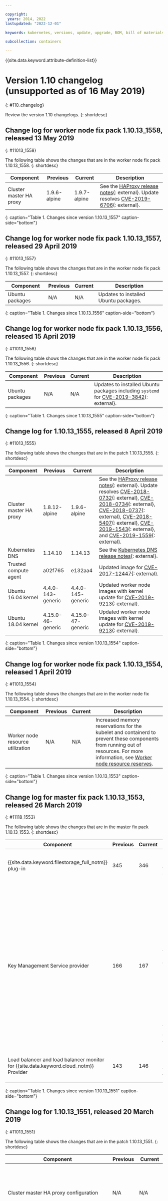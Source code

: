 ```yaml
---

copyright:
 years: 2014, 2022
lastupdated: "2022-12-01"

keywords: kubernetes, versions, update, upgrade, BOM, bill of materials, versions, patch

subcollection: containers

---
```


{{site.data.keyword.attribute-definition-list}}




# Version 1.10 changelog (unsupported as of 16 May 2019)
{: #110_changelog}

Review the version 1.10 changelogs.
{: shortdesc}


## Change log for worker node fix pack 1.10.13_1558, released 13 May 2019
{: #11013_1558}

The following table shows the changes that are in the worker node fix pack 1.10.13_1558.
{: shortdesc}


| Component | Previous | Current | Description |
| -------------- | -------------- | -------------- | ------------- |
| Cluster master HA proxy | 1.9.6-alpine | 1.9.7-alpine | See the [HAProxy release notes](https://www.haproxy.org/download/1.9/src/CHANGELOG){: external}. Update resolves [CVE-2019-6706](https://cve.mitre.org/cgi-bin/cvename.cgi?name=CVE-2019-6706){: external}. 
{: caption="Table 1. Changes since version 1.10.13_1557" caption-side="bottom"}

## Change log for worker node fix pack 1.10.13_1557, released 29 April 2019
{: #11013_1557}

The following table shows the changes that are in the worker node fix pack 1.10.13_1557.
{: shortdesc}


| Component | Previous | Current | Description |
| -------------- | -------------- | -------------- | ------------- |
| Ubuntu packages | N/A | N/A | Updates to installed Ubuntu packages. |
{: caption="Table 1. Changes since 1.10.13_1556" caption-side="bottom"}


## Change log for worker node fix pack 1.10.13_1556, released 15 April 2019
{: #11013_1556}

The following table shows the changes that are in the worker node fix pack 1.10.13_1556.
{: shortdesc}


| Component | Previous | Current | Description |
| -------------- | -------------- | -------------- | ------------- |
| Ubuntu packages | N/A | N/A | Updates to installed Ubuntu packages including `systemd` for [CVE-2019-3842](https://ubuntu.com/security/CVE-2019-3842.html){: external}. |
{: caption="Table 1. Changes since 1.10.13_1555" caption-side="bottom"}

## Change log for 1.10.13_1555, released 8 April 2019
{: #11013_1555}

The following table shows the changes that are in the patch 1.10.13_1555.
{: shortdesc}


| Component | Previous | Current | Description |
| -------------- | -------------- | -------------- | ------------- |
| Cluster master HA proxy | 1.8.12-alpine | 1.9.6-alpine | See the [HAProxy release notes](https://www.haproxy.org/download/1.9/src/CHANGELOG){: external}. Update resolves [CVE-2018-0732](https://cve.mitre.org/cgi-bin/cvename.cgi?name=CVE-2018-0732){: external}, [CVE-2018-0734](https://cve.mitre.org/cgi-bin/cvename.cgi?name=CVE-2018-0734){: external}, [CVE-2018-0737](https://cve.mitre.org/cgi-bin/cvename.cgi?name=CVE-2018-0737){: external}, [CVE-2018-5407](https://cve.mitre.org/cgi-bin/cvename.cgi?name=CVE-2018-5407){: external}, [CVE-2019-1543](https://cve.mitre.org/cgi-bin/cvename.cgi?name=CVE-2019-1543){: external}, and [CVE-2019-1559](https://cve.mitre.org/cgi-bin/cvename.cgi?name=CVE-2019-1559){: external}.  |
| Kubernetes DNS | 1.14.10 | 1.14.13 | See the [Kubernetes DNS release notes](https://github.com/kubernetes/dns/releases/tag/1.14.13){: external}.  |
| Trusted compute agent | a02f765 | e132aa4 | Updated image for [CVE-2017-12447](https://cve.mitre.org/cgi-bin/cvename.cgi?name=CVE-2017-12447){: external}.  |
| Ubuntu 16.04 kernel | 4.4.0-143-generic | 4.4.0-145-generic | Updated worker node images with kernel update for [CVE-2019-9213](https://cve.mitre.org/cgi-bin/cvename.cgi?name=CVE-2019-9213){: external}.  |
| Ubuntu 18.04 kernel | 4.15.0-46-generic | 4.15.0-47-generic | Updated worker node images with kernel update for [CVE-2019-9213](https://cve.mitre.org/cgi-bin/cvename.cgi?name=CVE-2019-9213){: external}. |
{: caption="Table 1. Changes since version 1.10.13_1554" caption-side="bottom"}

## Change log for worker node fix pack 1.10.13_1554, released 1 April 2019
{: #11013_1554}

The following table shows the changes that are in the worker node fix 1.10.13_1554.
{: shortdesc}

| Component | Previous | Current | Description |
| -------------- | -------------- | -------------- | ------------- |
| Worker node resource utilization | N/A | N/A | Increased memory reservations for the kubelet and containerd to prevent these components from running out of resources. For more information, see [Worker node resource reserves](/docs/containers?topic=containers-planning_worker_nodes#resource_limit_node). |
{: caption="Table 1. Changes since version 1.10.13_1553" caption-side="bottom"}



## Change log for master fix pack 1.10.13_1553, released 26 March 2019
{: #11118_1553}

The following table shows the changes that are in the master fix pack 1.10.13_1553.
{: shortdesc}


| Component | Previous | Current | Description |
| -------------- | -------------- | -------------- | ------------- |
| {{site.data.keyword.filestorage_full_notm}} plug-in | 345 | 346 | Updated image for [CVE-2019-9741](https://cve.mitre.org/cgi-bin/cvename.cgi?name=CVE-2019-9741){: external}.  |
| Key Management Service provider | 166 | 167 | Fixes intermittent `context deadline exceeded` and `timeout` errors for managing Kubernetes secrets. In addition, fixes updates to the key management service that might leave existing Kubernetes secrets unencrypted. Update includes fix for [CVE-2019-9741](https://cve.mitre.org/cgi-bin/cvename.cgi?name=CVE-2019-9741){: external}.  |
| Load balancer and load balancer monitor for {{site.data.keyword.cloud_notm}} Provider | 143 | 146 | Updated image for [CVE-2019-9741](https://cve.mitre.org/cgi-bin/cvename.cgi?name=CVE-2019-9741){: external}. |
{: caption="Table 1. Changes since version 1.10.13_1551" caption-side="bottom"}


## Change log for 1.10.13_1551, released 20 March 2019
{: #11013_1551}

The following table shows the changes that are in the patch 1.10.13_1551.
{: shortdesc}


| Component | Previous | Current | Description |
| -------------- | -------------- | -------------- | ------------- |
| Cluster master HA proxy configuration | N/A | N/A | Updated configuration to better handle intermittent connection failures to the cluster master.  |
| GPU device plug-in and installer | e32d51c | 9ff3fda | Updated the GPU drivers to [418.43](https://www.nvidia.com/object/unix.html){: external}. Update includes fix for [CVE-2019-9741](https://ubuntu.com/security/CVE-2019-9741.html){: external}.  |
| {{site.data.keyword.filestorage_full_notm}} plug-in | 344 | 345 | Added support for [private cloud service endpoints](/docs/containers?topic=containers-cs_network_cluster#set-up-private-se).  |
| Kernel | 4.4.0-141 | 4.4.0-143 | Updated worker node images with kernel update for [CVE-2019-6133](https://ubuntu.com/security/CVE-2019-6133.html){: external}.  |
| Key Management Service provider | 136 | 166 | Updated image for [CVE-2018-16890](https://cve.mitre.org/cgi-bin/cvename.cgi?name=CVE-2018-16890){: external}, [CVE-2019-3822](https://cve.mitre.org/cgi-bin/cvename.cgi?name=CVE-2019-3822){: external}, and [CVE-2019-3823](https://cve.mitre.org/cgi-bin/cvename.cgi?name=CVE-2019-3823){: external}.  |
| Trusted compute agent | 5f3d092 | a02f765 | Updated image for [CVE-2018-10779](https://cve.mitre.org/cgi-bin/cvename.cgi?name=CVE-2018-10779){: external}, [CVE-2018-12900](https://cve.mitre.org/cgi-bin/cvename.cgi?name=CVE-2018-12900){: external}, [CVE-2018-17000](https://cve.mitre.org/cgi-bin/cvename.cgi?name=CVE-2018-17000){: external}, [CVE-2018-19210](https://cve.mitre.org/cgi-bin/cvename.cgi?name=CVE-2018-19210){: external}, [CVE-2019-6128](https://cve.mitre.org/cgi-bin/cvename.cgi?name=CVE-2019-6128){: external}, and [CVE-2019-7663](https://cve.mitre.org/cgi-bin/cvename.cgi?name=CVE-2019-7663){: external}. |
{: caption="Table 1. Changes since version 1.10.13_1548" caption-side="bottom"}


## Change log for 1.10.13_1548, released 4 March 2019
{: #11013_1548}

The following table shows the changes that are in the patch 1.10.13_1548.
{: shortdesc}


| Component | Previous | Current | Description |
| -------------- | -------------- | -------------- | ------------- |
| GPU device plug-in and installer | eb3a259 | e32d51c | Updated images for [CVE-2019-6454](https://cve.mitre.org/cgi-bin/cvename.cgi?name=CVE-2019-6454){: external}.  |
| {{site.data.keyword.cloud_notm}} Provider | v1.10.12-252 | v1.10.13-288 | Updated to support the Kubernetes 1.10.13 release. Fixed periodic connectivity problems for load balancers that set `externalTrafficPolicy` to `local`. Updated load balancer events to use the latest {{site.data.keyword.cloud_notm}} documentation links.  |
| {{site.data.keyword.filestorage_full_notm}} plug-in | 342 | 344 | Changed the base operating system for the image from Fedora to Alpine. Updated image for [CVE-2019-6486](https://cve.mitre.org/cgi-bin/cvename.cgi?name=CVE-2019-6486){: external}.  |
| Key Management Service provider | 122 | 136 | Increased client timeout to {{site.data.keyword.keymanagementservicefull_notm}}. Updated image for [CVE-2019-6486](https://cve.mitre.org/cgi-bin/cvename.cgi?name=CVE-2019-6486){: external}.  |
| Kubernetes | v1.10.12 | v1.10.13 | See the [Kubernetes release notes](https://github.com/kubernetes/kubernetes/releases/tag/v1.10.13){: external}.  |
| Kubernetes DNS | N/A | N/A | Increased Kubernetes DNS pod memory limit from `170Mi` to `400Mi` to handle more cluster services.  |
| Load balancer and load balancer monitor for {{site.data.keyword.cloud_notm}} Provider | 132 | 143 | Updated image for [CVE-2019-6486](https://cve.mitre.org/cgi-bin/cvename.cgi?name=CVE-2019-6486){: external}.  |
| OpenVPN client and server | 2.4.6-r3-IKS-13 | 2.4.6-r3-IKS-25 | Updated image for [CVE-2019-1559](https://cve.mitre.org/cgi-bin/cvename.cgi?name=CVE-2019-1559){: external}.  |
| Trusted compute agent | 1ea5ad3 | 5f3d092 | Updated image for [CVE-2019-6454](https://cve.mitre.org/cgi-bin/cvename.cgi?name=CVE-2019-6454){: external}. |
{: caption="Table 1. Changes since version 1.10.12_1546" caption-side="bottom"}


## Change log for worker node fix pack 1.10.12_1546, released 27 February 2019
{: #11012_1546}

The following table shows the changes that are in the worker node fix pack 1.10.12_1546.
{: shortdesc}


| Component | Previous | Current | Description |
| -------------- | -------------- | -------------- | ------------- |
| Kernel | 4.4.0-141 | 4.4.0-142 | Updated worker node images with kernel update for [CVE-2018-19407](https://changelogs.ubuntu.com/changelogs/pool/main/l/linux/linux_4.4.0-142.168/changelog){: external}. |
{: caption="Table 1. Changes since version 1.10.12_1544" caption-side="bottom"}


## Change log for worker node fix pack 1.10.12_1544, released 15 February 2019
{: #11012_1544}

The following table shows the changes that are in the worker node fix pack 1.10.12_1544.
{: shortdesc}



| Component | Previous | Current | Description |
| -------------- | -------------- | -------------- | ------------- |
| Docker | 18.06.1-ce | 18.06.2-ce | See the [Docker Community Edition release notes](https://github.com/docker/docker-ce/releases/tag/v18.06.2-ce){: external}. Update resolves [CVE-2019-5736](https://cve.mitre.org/cgi-bin/cvename.cgi?name=CVE-2019-5736){: external}.  |
| Kubernetes `kubelet` configuration | N/A | N/A | Enabled the `ExperimentalCriticalPodAnnotation` feature gate to prevent critical static pod eviction. |
{: caption="Table 1. Changes since version 1.10.12_1543" caption-side="bottom"}


## Change log for 1.10.12_1543, released 5 February 2019
{: #11012_1543}

The following table shows the changes that are in the patch 1.10.12_1543.
{: shortdesc}


| Component | Previous | Current | Description |
| -------------- | -------------- | -------------- | ------------- |
| etcd | v3.3.1 | v3.3.11 | See the [etcd release notes](https://github.com/etcd-io/etcd/releases/v3.3.11){: external}. Additionally, the supported cipher suites to etcd are now restricted to a subset with high strength encryption (128 bits or more).  |
| GPU device plug-in and installer | 13fdc0d | eb3a259 | Updated images for [CVE-2019-3462](https://cve.mitre.org/cgi-bin/cvename.cgi?name=CVE-2019-3462){: external} and [CVE-2019-6486](https://cve.mitre.org/cgi-bin/cvename.cgi?name=CVE-2019-6486){: external}.  |
| {{site.data.keyword.filestorage_full_notm}} plug-in | 338 | 342 | The file storage plug-in is updated as follows: \n - Supports dynamic provisioning with [volume topology-aware scheduling](/docs/containers?topic=containers-file_storage#file-topology). \n - Ignores persistent volume claim (PVC) delete errors if the storage is already deleted. \n - Adds a failure message annotation to failed PVCs. \n - Optimizes the storage provisioner controller's leader election and resync period settings, and increases the provisioning timeout from 30 minutes to 1 hour. \n - Checks user permissions before starting the provisioning. |
| Key Management Service provider | 111 | 122 | Added retry logic to avoid temporary failures when Kubernetes secrets are managed by {{site.data.keyword.keymanagementservicefull_notm}}.  |
| Kubernetes configuration | N/A | N/A | The Kubernetes API server audit policy configuration is updated to include logging metadata for `cluster-admin` requests and logging the request body of workload `create`, `update`, and `patch` requests.  |
| OpenVPN client | 2.4.6-r3-IKS-8 | 2.4.6-r3-IKS-13 | Updated image for [CVE-2018-0734](http://cve.mitre.org/cgi-bin/cvename.cgi?name=CVE-2018-0734){: external} and [CVE-2018-5407](http://cve.mitre.org/cgi-bin/cvename.cgi?name=CVE-2018-5407){: external}. Additionally, the pod configuration is now obtained from a secret instead of from a ConfigMap.  |
| OpenVPN server | 2.4.6-r3-IKS-8 | 2.4.6-r3-IKS-13 | Updated image for [CVE-2018-0734](http://cve.mitre.org/cgi-bin/cvename.cgi?name=CVE-2018-0734){: external} and [CVE-2018-5407](http://cve.mitre.org/cgi-bin/cvename.cgi?name=CVE-2018-5407){: external}.  |
| `systemd` | 230 | 229 | Security patch for [CVE-2018-16864](http://cve.mitre.org/cgi-bin/cvename.cgi?name=CVE-2018-16864){: external}. |
{: caption="Table 1. Changes since version 1.10.12_1541" caption-side="bottom"}


## Change log for worker node fix pack 1.10.12_1541, released 28 January 2019
{: #11012_1541}

The following table shows the changes that are in the worker node fix pack 1.10.12_1541.
{: shortdesc}


| Component | Previous | Current | Description |
| -------------- | -------------- | -------------- | ------------- |
| Ubuntu packages | N/A | N/A | Updates to installed Ubuntu packages including `apt` for [CVE-2019-3462](https://cve.mitre.org/cgi-bin/cvename.cgi?name=CVE-2019-3462){: external} and [USN-3863-1](https://ubuntu.com/security/notices/USN-3863-1){: external}. |
{: caption="Table 1. Changes since version 1.10.12_1540" caption-side="bottom"}


## Change log for 1.10.12_1540, released 21 January 2019
{: #11012_1540}

The following table shows the changes that are in the patch 1.10.12_1540.
{: shortdesc}


| Component | Previous | Current | Description |
| -------------- | -------------- | -------------- | ------------- |
| {{site.data.keyword.cloud_notm}} Provider | v1.10.11-219 | v1.10.12-252 | Updated to support the Kubernetes 1.10.12 release.  |
| Kubernetes | v1.10.11 | v1.10.12 | See the [Kubernetes release notes](https://github.com/kubernetes/kubernetes/releases/tag/v1.10.12){: external}.  |
| Kubernetes add-on resizer | 1.8.1 | 1.8.4 | See the [Kubernetes add-on resizer release notes](https://github.com/kubernetes/autoscaler/releases/tag/addon-resizer-1.8.4){: external}.  |
| Kubernetes dashboard | v1.8.3 | v1.10.1 | See the [Kubernetes dashboard release notes](https://github.com/kubernetes/dashboard/releases/tag/v1.10.1){: external}. Update resolves [CVE-2018-18264](http://cve.mitre.org/cgi-bin/cvename.cgi?name=CVE-2018-18264){: external}.  \n If you access the dashboard via `kubectl proxy`, the **SKIP** button on the login page is removed. Instead, [use a **Token** to log in](/docs/containers?topic=containers-deploy_app#cli_dashboard).  |
| GPU installer | 390.12 | 410.79 | Updated the installed GPU drivers to 410.79. |
{: caption="Table 1. Changes since version 1.10.11_1538" caption-side="bottom"}


## Change log for worker node fix pack 1.10.11_1538, released 7 January 2019
{: #11011_1538}

The following table shows the changes that are in the worker node fix pack 1.10.11_1538.
{: shortdesc}



| Component | Previous | Current | Description |
| -------------- | -------------- | -------------- | ------------- |
| Kernel | 4.4.0-139 | 4.4.0-141 | Updated worker node images with kernel update for [CVE-2017-5753, CVE-2018-18690](https://changelogs.ubuntu.com/changelogs/pool/main/l/linux/linux_4.4.0-141.167/changelog){: external}. |
{: caption="Table 1. Changes since version 1.10.11_1537" caption-side="bottom"}


## Change log for worker node fix pack 1.10.11_1537, released 17 December 2018
{: #11011_1537}

The following table shows the changes that are in the worker node fix pack 1.10.11_1537.
{: shortdesc}


| Component | Previous | Current | Description |
| -------------- | -------------- | -------------- | ------------- |
| Ubuntu packages | N/A | N/A | Updates to installed Ubuntu packages. 
{: caption="Table 1. Changes since version 1.10.11_1536" caption-side="bottom"}


## Change log for 1.10.11_1536, released 4 December 2018
{: #11011_1536}

The following table shows the changes that are in patch 1.10.11_1536.
{: shortdesc}


| Component | Previous | Current | Description |
| -------------- | -------------- | -------------- | ------------- |
| Calico | v3.2.1 | v3.3.1 | See the [Calico release notes](https://projectcalico.docs.tigera.io/release-notes/){: external}. Update resolves [Tigera Technical Advisory TTA-2018-001](https://www.tigera.io/security-bulletins/){: external}.  |
| {{site.data.keyword.cloud_notm}} Provider | v1.10.8-197 | v1.10.11-219 | Updated to support the Kubernetes 1.10.11 release.  |
| Kubernetes | v1.10.8 | v1.10.11 | See the [Kubernetes release notes](https://github.com/kubernetes/kubernetes/releases/tag/v1.10.11){: external}. Update resolves [CVE-2018-1002105](https://github.com/kubernetes/kubernetes/issues/71411){: external}.  |
| OpenVPN client and server | 2.4.4-r1-6 | 2.4.6-r3-IKS-8 | Updated image for [CVE-2018-0732](http://cve.mitre.org/cgi-bin/cvename.cgi?name=CVE-2018-0732){: external} and [CVE-2018-0737](http://cve.mitre.org/cgi-bin/cvename.cgi?name=CVE-2018-0737){: external}.  |
| Worker node resource utilization | N/A | N/A | Added dedicated cgroups for the kubelet and docker to prevent these components from running out of resources. For more information, see [Worker node resource reserves](/docs/containers?topic=containers-planning_worker_nodes#resource_limit_node). |
{: caption="Table 1. Changes since version 1.10.8_1532" caption-side="bottom"}


## Change log for worker node fix pack 1.10.8_1532, released 27 November 2018
{: #1108_1532}

The following table shows the changes that are in the worker node fix pack 1.10.8_1532.
{: shortdesc}

| Component | Previous | Current | Description |
| -------------- | -------------- | -------------- | ------------- |
| Docker | 17.06.2 | 18.06.1 | See the [Docker release notes](https://docs.docker.com/engine/release-notes/#18061-ce){: external}. |
{: caption="Table 1. Changes since version 1.10.8_1531" caption-side="bottom"}

## Change log for worker node fix pack 1.10.8_1531, released 19 November 2018
{: #1108_1531}

The following table shows the changes that are in the worker node fix pack 1.10.8_1531.
{: shortdesc}


| Component | Previous | Current | Description |
| -------------- | -------------- | -------------- | ------------- |
| Kernel | 4.4.0-137 | 4.4.0-139 | Updated worker node images with kernel update for [CVE-2018-7755](https://changelogs.ubuntu.com/changelogs/pool/main/l/linux/linux_4.4.0-139.165/changelog){: external}. |
{: caption="Table 1. Changes since version 1.10.8_1530" caption-side="bottom"}

## Change log for 1.10.8_1530, released 7 November 2018
{: #1108_1530_ha-master}

The following table shows the changes that are in patch 1.10.8_1530.
{: shortdesc}


| Component | Previous | Current | Description |
| -------------- | -------------- | -------------- | ------------- |
| Cluster master | N/A | N/A | Updated the cluster master configuration to increase high availability (HA). Clusters now have three Kubernetes master replicas that are set up with a highly available (HA) configuration, with each master deployed on separate physical hosts. Further, if your cluster is in a multizone-capable zone, the masters are spread across zones.  |
| Cluster master HA proxy | N/A | 1.8.12-alpine | Added an `ibm-master-proxy-*` pod for client-side load balancing on all worker nodes, so that each worker node client can route requests to an available HA master replica.  |
| etcd | v3.2.18 | v3.3.1 | See the [etcd release notes](https://github.com/etcd-io/etcd/releases/v3.3.1](https://github.com/etcd-io/etcd/releases/v3.3.1){: external}.  |
| Encrypting data in etcd | N/A | N/A | Previously, etcd data was stored on a master’s NFS file storage instance that is encrypted at rest. Now, etcd data is stored on the master’s local disk and backed up to {{site.data.keyword.cos_full_notm}}. Data is encrypted during transit to {{site.data.keyword.cos_full_notm}} and at rest. However, the etcd data on the master’s local disk is not encrypted. If you want your master’s local etcd data to be encrypted, [enable {{site.data.keyword.keymanagementservicelong_notm}} in your cluster](/docs/containers?topic=containers-encryption#keyprotect).  |
| {{site.data.keyword.cloud_notm}} Provider | v1.10.8-172 | v1.10.8-197 | Added the `service.kubernetes.io/ibm-load-balancer-cloud-provider-vlan` annotation to specify the VLAN that the load balancer service deploys to. To see available VLANs in your cluster, run `ibmcloud ks vlan ls --zone &lt;zone&gt;`.  |
| TPM-enabled kernel | N/A | N/A | Bare metal worker nodes with TPM chips for Trusted Compute use the default Ubuntu kernel until trust is enabled. If you [enable trust](/docs/containers?topic=containers-kubernetes-service-cli) on an existing cluster, you need to [reload](/docs/containers?topic=containers-kubernetes-service-cli#cs_worker_reload) any existing bare metal worker nodes with TPM chips. To check if a bare metal worker node has a TPM chip, review the **Trustable** field after running the `ibmcloud ks flavors --zone` [command](/docs/containers?topic=containers-kubernetes-service-cli#cs_machine_types). |
{: caption="Table 1. Changes since version 1.10.8_1528" caption-side="bottom"}


## Change log for worker node fix pack 1.10.8_1528, released 26 October 2018
{: #1108_1528}

The following table shows the changes that are in the worker node fix pack 1.10.8_1528.
{: shortdesc}


| Component | Previous | Current | Description |
| -------------- | -------------- | -------------- | ------------- |
| OS interrupt handling | N/A | N/A | Replaced the interrupt request (IRQ) system daemon with a more performant interrupt handler. 
{: caption="Table 1. Changes since version 1.10.8_1527" caption-side="bottom"}

## Change log for master fix pack 1.10.8_1527, released 15 October 2018
{: #1108_1527}

The following table shows the changes that are in the master fix pack 1.10.8_1527.
{: shortdesc}


| Component | Previous | Current | Description |
| -------------- | -------------- | -------------- | ------------- |
| Calico configuration | N/A | N/A | Fixed `calico-node` container readiness probe to better handle node failures.  |
| Cluster update | N/A | N/A | Fixed problem with updating cluster add-ons when the master is updated from an unsupported version. 
{: caption="Table 1. Changes since version 1.10.8_1524" caption-side="bottom"}


## Change log for worker node fix pack 1.10.8_1525, released 10 October 2018
{: #1108_1525}

The following table shows the changes that are in the worker node fix pack 1.10.8_1525.
{: shortdesc}


| Component | Previous | Current | Description |
| -------------- | -------------- | -------------- | ------------- |
| Kernel | 4.4.0-133 | 4.4.0-137 | Updated worker node images with kernel update for [CVE-2018-14633, CVE-2018-17182](https://changelogs.ubuntu.com/changelogs/pool/main/l/linux/linux_4.4.0-137.163/changelog){: external}.  |
| Inactive session timeout | N/A | N/A | Set the inactive session timeout to 5 minutes for compliance reasons. 
{: caption="Table 1. Changes since version 1.10.8_1524" caption-side="bottom"}


## Change log for 1.10.8_1524, released 2 October 2018
{: #1108_1524}

The following table shows the changes that are in patch 1.10.8_1524.
{: shortdesc}


| Component | Previous | Current | Description |
| -------------- | -------------- | -------------- | ------------- |
| Key Management Service Provider | N/A | N/A | Added the ability to use the Kubernetes [key management service (KMS) provider](/docs/containers?topic=containers-encryption#keyprotect) in the cluster, to support {{site.data.keyword.keymanagementservicefull}}. When you [enable {{site.data.keyword.keymanagementserviceshort}} or a key management service (KMS) provider in your cluster](/docs/containers?topic=containers-encryption#keyprotect), all your Kubernetes secrets are encrypted.  |
| Kubernetes | v1.10.7 | v1.10.8 | See the [Kubernetes release notes (https://github.com/kubernetes/kubernetes/releases/tag/v1.10.8){: external}.  |
| Kubernetes DNS autoscaler | 1.1.2-r2 | 1.2.0 | See the [Kubernetes DNS autoscaler release notes](https://github.com/kubernetes-sigs/cluster-proportional-autoscaler/releases/tag/1.2.0){: external}.  |
| {{site.data.keyword.cloud_notm}} Provider | v1.10.7-146 | v1.10.8-172 | Updated to support Kubernetes 1.10.8 release. Also, updated the documentation link in load balancer error messages.  |
| IBM file storage classes | N/A | N/A | Removed `mountOptions` in the IBM file storage classes to use the default that is provided by the worker node. Removed duplicate `reclaimPolicy` parameter in the IBM file storage classes.  \n  Also, now when you update the cluster master, the default IBM file storage class remains unchanged. If you want to set your own default, see [Changing the default storage class](/docs/containers?topic=containers-kube_concepts#default_storageclass). |
{: caption="Table 1. Changes since version 1.10.7_1520" caption-side="bottom"}


## Change log for worker node fix pack 1.10.7_1521, released 20 September 2018
{: #1107_1521}

The following table shows the changes that are in the worker node fix pack 1.10.7_1521.
{: shortdesc}


| Component | Previous | Current | Description |
| -------------- | -------------- | -------------- | ------------- |
| Log rotate | N/A | N/A | Switched to use `systemd` timers instead of `cronjobs` to prevent `logrotate` from failing on worker nodes that are not reloaded or updated within 90 days. **Note**: In all earlier versions for this minor release, the primary disk fills up after the cron job fails because the logs are not rotated. The cron job fails after the worker node is active for 90 days without being updated or reloaded. If the logs fill up the entire primary disk, the worker node enters a failed state. The worker node can be fixed by using the `ibmcloud ks worker reload` [command](/docs/containers?topic=containers-kubernetes-service-cli#cs_worker_reload) or the `ibmcloud ks worker update` [command](/docs/containers?topic=containers-kubernetes-service-cli#cs_worker_update).  |
| Worker node runtime components (`kubelet`, `kube-proxy`, `docker`) | N/A | N/A | Removed dependencies of runtime components on the primary disk. This enhancement prevents worker nodes from failing when the primary disk is filled up.  |
| Root password expiration | N/A | N/A | Root passwords for the worker nodes expire after 90 days for compliance reasons. If your automation tooling needs to log in to the worker node as root or relies on cron jobs that run as root, you can disable the password expiration by logging into the worker node and running `chage -M -1 root`. **Note**: If you have security compliance requirements that prevent running as root or removing password expiration, don't disable the expiration. Instead, you can [update](/docs/containers?topic=containers-kubernetes-service-cli#cs_worker_update) or [reload](/docs/containers?topic=containers-kubernetes-service-cli#cs_worker_reload) your worker nodes at least every 90 days.  |
| `systemd` | N/A | N/A | Periodically clean transient mount units to prevent them from becoming unbounded. This action addresses [Kubernetes issue 57345](https://github.com/kubernetes/kubernetes/issues/57345){: external}.  |
| Docker | N/A | N/A | Disabled the default Docker bridge so that the `172.17.0.0/16` IP range is now used for private routes. If you rely on building Docker containers in worker nodes by executing `docker` commands on the host directly or by using a pod that mounts the Docker socket, choose from the following options. \n - To ensure external network connectivity when you build the container, run `docker build . --network host`. \n - To explicitly create a network to use when you build the container, run `docker network create` and then use this network. \n **Note**: Have dependencies on the Docker socket or Docker directly? Update to `containerd` instead of `docker` as the container runtime so that your clusters are prepared to run Kubernetes version 1.11 or later. |
{: caption="Table 1. Changes since version 1.10.7_1520" caption-side="bottom"}


## Change log for 1.10.7_1520, released 4 September 2018
{: #1107_1520}

The following table shows the changes that are in patch 1.10.7_1520.
{: shortdesc}


| Component | Previous | Current | Description |
| -------------- | -------------- | -------------- | ------------- |
| Calico | v3.1.3 | v3.2.1 | See the Calico [release notes](https://projectcalico.docs.tigera.io/release-notes/){: external}.  |
| {{site.data.keyword.cloud_notm}} Provider | v1.10.5-118 | v1.10.7-146 | Updated to support Kubernetes 1.10.7 release. In addition, changed the cloud provider configuration to better handle updates for load balancer services with `externalTrafficPolicy` set to `local`.  |
| {{site.data.keyword.filestorage_full_notm}} plug-in | 334 | 338 | Updated incubator version to 1.8. File storage is provisioned to the specific zone that you select. You can't update an existing (static) PV instance's labels, unless you are using a multizone cluster and need to add the region and zone labels.  \n Removed the default NFS version from the mount options in the IBM-provided file storage classes. The host's operating system now negotiates the NFS version with the IBM Cloud infrastructure NFS server. To manually set a specific NFS version, or to change the NFS version of your PV that was negotiated by the host's operating system, see [Changing the default NFS version](/docs/containers?topic=containers-file_storage#nfs_version_class).  |
| Kubernetes | v1.10.5 | v1.10.7 | See the Kubernetes [release notes](https://github.com/kubernetes/kubernetes/releases/tag/v1.10.7){: external}.  |
| Kubernetes Heapster configuration | N/A | N/A | Increased resource limits for the `heapster-nanny` container. |
{: caption="Table 1. Changes since version 1.10.5_1519" caption-side="bottom"}


## Change log for worker node fix pack 1.10.5_1519, released 23 August 2018
{: #1105_1519}

The following table shows the changes that are in the worker node fix pack 1.10.5_1519.
{: shortdesc}


| Component | Previous | Current | Description |
| -------------- | -------------- | -------------- | ------------- |
| `systemd` | 229 | 230 | Updated `systemd` to fix `cgroup` leak.  |
| Kernel | 4.4.0-127 | 4.4.0-133 | Updated worker node images with kernel update for [CVE-2018-3620,CVE-2018-3646](https://ubuntu.com/security/notices/USN-3741-1){: external}. |
{: caption="Table 1. Changes since version 1.10.5_1518" caption-side="bottom"}


## Change log for worker node fix pack 1.10.5_1518, released 13 August 2018
{: #1105_1518}

The following table shows the changes that are in the worker node fix pack 1.10.5_1518.
{: shortdesc}


| Component | Previous | Current | Description |
| -------------- | -------------- | -------------- | ------------- |
| Ubuntu packages | N/A | N/A | Updates to installed Ubuntu packages. |
{: caption="Table 1. Changes since version 1.10.5_1517" caption-side="bottom"}


## Change log for 1.10.5_1517, released 27 July 2018
{: #1105_1517}

The following table shows the changes that are in patch 1.10.5_1517.
{: shortdesc}



| Component | Previous | Current | Description |
| -------------- | -------------- | -------------- | ------------- |
| Calico | v3.1.1 | v3.1.3 | See the Calico [release notes](https://projectcalico.docs.tigera.io/releases/){: external}.  |
| {{site.data.keyword.cloud_notm}} Provider | v1.10.3-85 | v1.10.5-118 | Updated to support Kubernetes 1.10.5 release. In addition, LoadBalancer service `create failure` events now include any portable subnet errors.  |
| {{site.data.keyword.filestorage_full_notm}} plug-in | 320 | 334 | Increased the timeout for persistent volume creation from 15 to 30 minutes. Changed the default billing type to `hourly`. Added mount options to the pre-defined storage classes. In the NFS file storage instance in your IBM Cloud infrastructure account, changed the **Notes** field to JSON format and added the Kubernetes namespace that the PV is deployed to. To support multizone clusters, added zone and region labels to persistent volumes.  |
| Kubernetes | v1.10.3 | v1.10.5 | See the Kubernetes [release notes](https://github.com/kubernetes/kubernetes/releases/tag/v1.10.5){: external}.  |
| Kernel | N/A | N/A | Minor improvements to worker node network settings for high performance networking workloads.  |
| OpenVPN client | N/A | N/A | The OpenVPN client `vpn` deployment that runs in the `kube-system` namespace is now managed by the Kubernetes `addon-manager`. |
{: caption="Table 1. Changes since version 1.10.3_1514" caption-side="bottom"}

## Change log for worker node fix pack 1.10.3_1514, released 3 July 2018
{: #1103_1514}

The following table shows the changes that are in the worker node fix pack 1.10.3_1514.
{: shortdesc}


| Component | Previous | Current | Description |
| -------------- | -------------- | -------------- | ------------- |
| Kernel | N/A | N/A | Optimized `sysctl` for high performance networking workloads. 
{: caption="Table 1. Changes since version 1.10.3_1513" caption-side="bottom"}


## Change log for worker node fix pack 1.10.3_1513, released 21 June 2018
{: #1103_1513}

The following table shows the changes that are in the worker node fix pack 1.10.3_1513.
{: shortdesc}


| Component | Previous | Current | Description |
| -------------- | -------------- | -------------- | ------------- |
| Docker | N/A | N/A | For non-encrypted flavors, the secondary disk is cleaned by getting a fresh file system when you reload or update the worker node. 
{: caption="Table 1. Changes since version 1.10.3_1512" caption-side="bottom"}

## Change log for 1.10.3_1512, released 12 June 2018
{: #1103_1512}

The following table shows the changes that are in patch 1.10.3_1512.
{: shortdesc}


| Component | Previous | Current | Description |
| -------------- | -------------- | -------------- | ------------- |
| Kubernetes | v1.10.1 | v1.10.3 | See the Kubernetes [release notes](https://github.com/kubernetes/kubernetes/releases/tag/v1.10.3){: external}.  |
| Kubernetes Configuration | N/A | N/A | Added `PodSecurityPolicy` to the `--enable-admission-plugins` option for the cluster's Kubernetes API server and configured the cluster to support pod security policies. For more information, see [Configuring pod security policies](/docs/containers?topic=containers-psp).  |
| Kubelet Configuration | N/A | N/A | Enabled the `--authentication-token-webhook` option to support API bearer and service account tokens for authenticating to the `kubelet` HTTPS endpoint.  |
| {{site.data.keyword.cloud_notm}} Provider | v1.10.1-52 | v1.10.3-85 | Updated to support Kubernetes 1.10.3 release.  |
| OpenVPN client | N/A | N/A | Added `livenessProbe` to the OpenVPN client `vpn` deployment that runs in the `kube-system` namespace.  |
| Kernel update | 4.4.0-116 | 4.4.0-127 | New worker node images with kernel update for [CVE-2018-3639](http://cve.mitre.org/cgi-bin/cvename.cgi?name=CVE-2018-3639){: external}. 
{: caption="Table 1. Changes since version 1.10.1_1510" caption-side="bottom"}



## Change log for worker node fix pack 1.10.1_1510, released 18 May 2018
{: #1101_1510}

The following table shows the changes that are in the worker node fix pack 1.10.1_1510.
{: shortdesc}


| Component | Previous | Current | Description |
| -------------- | -------------- | -------------- | ------------- |
| Kubelet | N/A | N/A | Fix to address a bug that occurred if you used the block storage plug-in. |
{: caption="Table 1. Changes since version 1.10.1_1509" caption-side="bottom"}


## Change log for worker node fix pack 1.10.1_1509, released 16 May 2018
{: #1101_1509}

The following table shows the changes that are in the worker node fix pack 1.10.1_1509.
{: shortdesc}


| Component | Previous | Current | Description |
| -------------- | -------------- | -------------- | ------------- |
| Kubelet | N/A | N/A | The data that you store in the `kubelet` root directory is now saved on the larger, secondary disk of your worker node machine. |
{: caption="Table 1. Changes since version 1.10.1_1508" caption-side="bottom"}


## Change log for 1.10.1_1508, released 01 May 2018
{: #1101_1508}

The following table shows the changes that are in patch 1.10.1_1508.
{: shortdesc}


| Component | Previous | Current | Description |
| -------------- | -------------- | -------------- | ------------- |
| Calico | v2.6.5 | v3.1.1 | See the Calico [release notes](https://projectcalico.docs.tigera.io/release-notes/){: external}.  |
| Kubernetes Heapster | v1.5.0 | v1.5.2 | See the Kubernetes Heapster [release notes](https://github.com/kubernetes-retired/heapster/releases/tag/v1.5.2){: external}.  |
| Kubernetes | v1.9.7 | v1.10.1 | See the Kubernetes [release notes](https://github.com/kubernetes/kubernetes/releases/tag/v1.10.1){: external}.  |
| Kubernetes Configuration | N/A | N/A | Added `StorageObjectInUseProtection` to the `--enable-admission-plugins` option for the cluster's Kubernetes API server.  |
| Kubernetes DNS | 1.14.8 | 1.14.10 | See the Kubernetes DNS [release notes](https://github.com/kubernetes/dns/releases/tag/1.14.10){: external}.  |
| {{site.data.keyword.cloud_notm}} Provider | v1.9.7-102 | v1.10.1-52 | Updated to support Kubernetes 1.10 release.  |
| GPU support | N/A | N/A | Support for [graphics processing unit (GPU) container workloads](/docs/containers?topic=containers-deploy_app#gpu_app) is now available for scheduling and execution. For a list of available GPU flavors, see [Hardware for worker nodes](/docs/containers?topic=containers-planning_worker_nodes#planning_worker_nodes). For more information, see the Kubernetes documentation to [Schedule GPUs](https://kubernetes.io/docs/tasks/manage-gpus/scheduling-gpus/){: external}. |
{: caption="Table 1. Changes since version 1.9.7_1510" caption-side="bottom"}

